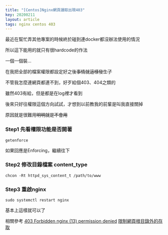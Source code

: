 ```yaml
---
title: "[Centos]Nginx網頁讀取出現403"
key: 20200211
layout: article
tags: nginx centos 403
---
```

最近在幫忙弄其他專案的時候終於碰到連docker都沒辦法使用的情況

所以這下能用的就只有很hardcode的作法

一個一個裝...

<!--more-->

在我把全部的檔案權限都設定好之後~~事情就這樣發生了~~

不管我怎麼連網頁都連不到，好歹給個403、404之類的

雖然403有給，但是都是在log裡才看到

後來只好往權限這個方向試試，才想到以前教我的前輩是叫我直接關掉

原因就是很難用~~明明就是不會用~~


### Step1 先看權限功能是否開著
`getenforce`

如果回應是Enforcing，繼續往下

### Step2 修改目錄檔案 content_type
`chcon -Rt httpd_sys_content_t /path/to/www`

### Step3 重啟nginx
`sudo systemctl restart nginx`


基本上這樣就可以了


相關參考
[403 Forbidden nginx (13) permission denied](https://www.digitalocean.com/community/questions/403-forbidden-nginx-13-permission-denied)
[限制網頁根目錄外的存取](https://dywang.csie.cyut.edu.tw/dywang/rhel7/node53.html)
